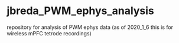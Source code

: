 # jbreda_PWM_ephys_analysis
repository for analysis of PWM ephys data (as of 2020_1_6 this is for wireless mPFC tetrode recordings)

